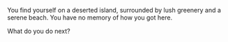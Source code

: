 You find yourself on a deserted island, surrounded by lush greenery and a serene beach. You have no memory of how you got here.

What do you do next?
